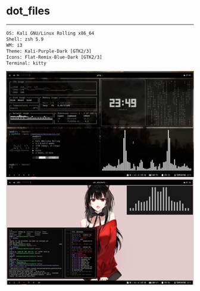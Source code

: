 # dot_files
 ---------
```
OS: Kali GNU/Linux Rolling x86_64
Shell: zsh 5.9
WM: i3
Theme: Kali-Purple-Dark [GTK2/3]
Icons: Flat-Remix-Blue-Dark [GTK2/3]
Terminal: kitty
```
![image1](https://github.com/Lowkkii/dot_files/blob/main/images/Captura%20de%20tela_2023-05-24_23-49-12.png?raw=true)
![image2](https://github.com/Lowkkii/dot_files/blob/main/images/new%20term%20started%202.png?raw=true)
